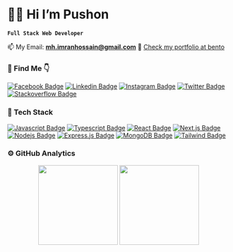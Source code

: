 # 👨‍🚀 Hi I’m Pushon

**`Full Stack Web Developer`**

📫 My Email: **mh.imranhossain@gmail.com** 🍱 [Check my portfolio at bento](https://bento.me/imran-dev)

### 📍 Find Me 👇



[![Facebook Badge](https://img.shields.io/badge/Facebook-1877F2?style=for-the-badge&logo=facebook&logoColor=white)](https://www.facebook.com/pushon.art/) [![Linkedin Badge](https://img.shields.io/badge/LinkedIn-0077B5?style=for-the-badge&logo=linkedin&logoColor=white)](https://www.linkedin.com/in/pushon/) [![Instagram Badge](https://img.shields.io/badge/Instagram-E4405F?style=for-the-badge&logo=instagram&logoColor=white)](https://www.instagram.com/pushon_art/) [![Twitter Badge](https://img.shields.io/badge/Twitter-1DA1F2?style=for-the-badge&logo=twitter&logoColor=white)](https://twitter.com/pushon_art) [![Stackoverflow Badge](https://img.shields.io/badge/Stack_Overflow-FE7A16?style=for-the-badge&logo=stack-overflow&logoColor=white)](https://stackoverflow.com/users/10461712/pushon)

<h3>🔧 Tech Stack</h3>
<p>

[![Javascript Badge](https://img.shields.io/badge/-Javascript-F0DB4F?style=for-the-badge&labelColor=black&logo=javascript&logoColor=F0DB4F)](#) [![Typescript Badge](https://img.shields.io/badge/-Typescript-007acc?style=for-the-badge&labelColor=black&logo=typescript&logoColor=007acc)](#) [![React Badge](https://img.shields.io/badge/-React-61DBFB?style=for-the-badge&labelColor=black&logo=react&logoColor=61DBFB)](#) [![Next.js Badge](https://img.shields.io/badge/next.js-000000?style=for-the-badge&logo=nextdotjs&logoColor=white)](#) [![Nodejs Badge](https://img.shields.io/badge/-Nodejs-3C873A?style=for-the-badge&labelColor=black&logo=node.js&logoColor=3C873A)](#) [![Express.js Badge](https://img.shields.io/badge/Express.js-000000?style=for-the-badge&logo=express&logoColor=white)](#) [![MongoDB Badge](https://img.shields.io/badge/MongoDB-4EA94B?style=for-the-badge&logo=mongodb&logoColor=white)](#) [![Tailwind Badge](https://img.shields.io/badge/Tailwind%20CSS-092749?style=for-the-badge&logo=tailwindcss&logoColor=06B6D4&labelColor=000000)](#)

</p>
<h3>⚙️ GitHub Analytics</h3>
<p align="center">
<img height="180em" src="https://github-readme-stats-eight-theta.vercel.app/api/top-langs/?username=push-on&layout=compact&langs_count=8&theme=algolia"/>
<img height="180em" src="https://github-readme-stats-eight-theta.vercel.app/api?username=push-on&show_icons=true&theme=algolia&include_all_commits=true&count_private=true"/>
</p>
